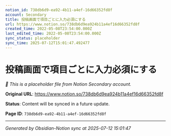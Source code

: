 ```yaml
---
notion_id: 738db6d9-ea92-4b11-a4ef-16d66352fd8f
account: Secondary
title: 投稿画面で項目ごとに入力必須にする
url: https://www.notion.so/738db6d9ea924b11a4ef16d66352fd8f
created_time: 2022-05-08T23:54:00.000Z
last_edited_time: 2022-05-08T23:54:00.000Z
sync_status: placeholder
sync_time: 2025-07-12T15:01:47.492477
---
```


# 投稿画面で項目ごとに入力必須にする

*🔄 This is a placeholder file from Notion Secondary account.*

**Original URL**: https://www.notion.so/738db6d9ea924b11a4ef16d66352fd8f

**Status**: Content will be synced in a future update.

**Page ID**: `738db6d9-ea92-4b11-a4ef-16d66352fd8f`

---

*Generated by Obsidian-Notion sync at 2025-07-12 15:01:47*
